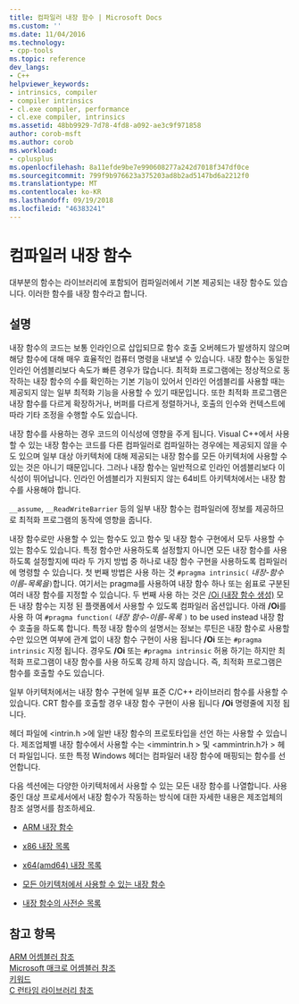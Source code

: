```yaml
---
title: 컴파일러 내장 함수 | Microsoft Docs
ms.custom: ''
ms.date: 11/04/2016
ms.technology:
- cpp-tools
ms.topic: reference
dev_langs:
- C++
helpviewer_keywords:
- intrinsics, compiler
- compiler intrinsics
- cl.exe compiler, performance
- cl.exe compiler, intrinsics
ms.assetid: 48bb9929-7d78-4fd8-a092-ae3c9f971858
author: corob-msft
ms.author: corob
ms.workload:
- cplusplus
ms.openlocfilehash: 8a11efde9be7e990608277a242d7018f347df0ce
ms.sourcegitcommit: 799f9b976623a375203ad8b2ad5147bd6a2212f0
ms.translationtype: MT
ms.contentlocale: ko-KR
ms.lasthandoff: 09/19/2018
ms.locfileid: "46383241"
---
```

# <a name="compiler-intrinsics"></a>컴파일러 내장 함수

대부분의 함수는 라이브러리에 포함되어 컴파일러에서 기본 제공되는 내장 함수도 있습니다. 이러한 함수를 내장 함수라고 합니다.

## <a name="remarks"></a>설명

내장 함수의 코드는 보통 인라인으로 삽입되므로 함수 호출 오버헤드가 발생하지 않으며 해당 함수에 대해 매우 효율적인 컴퓨터 명령을 내보낼 수 있습니다. 내장 함수는 동일한 인라인 어셈블리보다 속도가 빠른 경우가 많습니다. 최적화 프로그램에는 정상적으로 동작하는 내장 함수의 수를 확인하는 기본 기능이 있어서 인라인 어셈블리를 사용할 때는 제공되지 않는 일부 최적화 기능을 사용할 수 있기 때문입니다. 또한 최적화 프로그램은 내장 함수를 다르게 확장하거나, 버퍼를 다르게 정렬하거나, 호출의 인수와 컨텍스트에 따라 기타 조정을 수행할 수도 있습니다.

내장 함수를 사용하는 경우 코드의 이식성에 영향을 주게 됩니다. Visual C++에서 사용할 수 있는 내장 함수는 코드를 다른 컴파일러로 컴파일하는 경우에는 제공되지 않을 수도 있으며 일부 대상 아키텍처에 대해 제공되는 내장 함수를 모든 아키텍처에 사용할 수 있는 것은 아니기 때문입니다. 그러나 내장 함수는 일반적으로 인라인 어셈블리보다 이식성이 뛰어납니다. 인라인 어셈블리가 지원되지 않는 64비트 아키텍처에서는 내장 함수를 사용해야 합니다.

`__assume`, `__ReadWriteBarrier` 등의 일부 내장 함수는 컴파일러에 정보를 제공하므로 최적화 프로그램의 동작에 영향을 줍니다.

내장 함수로만 사용할 수 있는 함수도 있고 함수 및 내장 함수 구현에서 모두 사용할 수 있는 함수도 있습니다. 특정 함수만 사용하도록 설정할지 아니면 모든 내장 함수를 사용하도록 설정할지에 따라 두 가지 방법 중 하나로 내장 함수 구현을 사용하도록 컴파일러에 명령할 수 있습니다. 첫 번째 방법은 사용 하는 것 `#pragma intrinsic(` *내장-함수 이름-목록을*`)`합니다. 여기서는 pragma를 사용하여 내장 함수 하나 또는 쉼표로 구분된 여러 내장 함수를 지정할 수 있습니다. 두 번째 사용 하는 것은 [/Oi (내장 함수 생성)](../build/reference/oi-generate-intrinsic-functions.md) 모든 내장 함수는 지정 된 플랫폼에서 사용할 수 있도록 컴파일러 옵션입니다. 아래 **/Oi**를 사용 하 여 `#pragma function(` *내장 함수-이름-목록* `)` to be used instead 내장 함수 호출을 하도록 합니다. 특정 내장 함수의 설명서는 정보는 루틴은 내장 함수로 사용할 수만 있으면 여부에 관계 없이 내장 함수 구현이 사용 됩니다 **/Oi** 또는 `#pragma intrinsic` 지정 됩니다. 경우도 **/Oi** 또는 `#pragma intrinsic` 허용 하기는 하지만 최적화 프로그램이 내장 함수를 사용 하도록 강제 하지 않습니다. 즉, 최적화 프로그램은 함수를 호출할 수도 있습니다.

일부 아키텍처에서는 내장 함수 구현에 일부 표준 C/C++ 라이브러리 함수를 사용할 수 있습니다. CRT 함수를 호출할 경우 내장 함수 구현이 사용 됩니다 **/Oi** 명령줄에 지정 됩니다.

헤더 파일에 \<intrin.h >에 일반 내장 함수의 프로토타입을 선언 하는 사용할 수 있습니다. 제조업체별 내장 함수에서 사용할 수는 \<immintrin.h > 및 \<ammintrin.h가 > 헤더 파일입니다. 또한 특정 Windows 헤더는 컴파일러 내장 함수에 매핑되는 함수를 선언합니다.

다음 섹션에는 다양한 아키텍처에서 사용할 수 있는 모든 내장 함수를 나열합니다. 사용 중인 대상 프로세서에서 내장 함수가 작동하는 방식에 대한 자세한 내용은 제조업체의 참조 설명서를 참조하세요.

- [ARM 내장 함수](../intrinsics/arm-intrinsics.md)

- [x86 내장 목록](../intrinsics/x86-intrinsics-list.md)

- [x64(amd64) 내장 목록](../intrinsics/x64-amd64-intrinsics-list.md)

- [모든 아키텍처에서 사용할 수 있는 내장 함수](../intrinsics/intrinsics-available-on-all-architectures.md)

- [내장 함수의 사전순 목록](../intrinsics/alphabetical-listing-of-intrinsic-functions.md)

## <a name="see-also"></a>참고 항목

[ARM 어셈블러 참조](../assembler/arm/arm-assembler-reference.md)<br/>
[Microsoft 매크로 어셈블러 참조](../assembler/masm/microsoft-macro-assembler-reference.md)<br/>
[키워드](../cpp/keywords-cpp.md)<br/>
[C 런타임 라이브러리 참조](../c-runtime-library/c-run-time-library-reference.md)